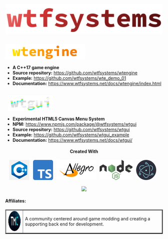 ![wtfsystems](https://github.com/wtfsystems/.github/blob/main/logos/wtf_logo_large.png)

<br/>
<img style="height: 48px;" src="https://github.com/wtfsystems/.github/blob/main/logos/wte_logo.png">

- __A C++17 game engine__
- __Source repository:__  https://github.com/wtfsystems/wtengine
- __Example:__ https://github.com/wtfsystems/wte_demo_01
- __Documentation:__ https://www.wtfsystems.net/docs/wtengine/index.html

<br/>
&nbsp;&nbsp;<img style="height: 48px;" src="https://github.com/wtfsystems/.github/blob/main/logos/wtgui_logo.png">

- __Experimental HTML5 Canvas Menu System__
- __NPM:__ https://www.npmjs.com/package/@wtfsystems/wtgui
- __Source repository:__  https://github.com/wtfsystems/wtgui
- __Example:__ https://github.com/wtfsystems/wtgui_example
- __Documentation:__ https://www.wtfsystems.net/docs/wtgui/

<h4 align="center">Created With</h3>
<p align="center">
<a href="https://isocpp.org/std/the-standard">
<img style="height: 64px;" src="https://github.com/wtfsystems/.github/blob/main/img/c-logo-1.png"></a>&nbsp;&nbsp;
<a href="https://www.typescriptlang.org/">
<img style="height: 64px;" src="https://github.com/wtfsystems/.github/blob/main/img/typescript.svg"></a>&nbsp;&nbsp;  
<a href="https://liballeg.org/">
<img style="height: 64px;" src="https://github.com/wtfsystems/.github/blob/main/img/allegro_logo.png"></a>&nbsp;&nbsp;
<a href="https://nodejs.org/">
<img style="height: 64px;" src="https://github.com/wtfsystems/.github/blob/main/img/nodejs.png"></a>&nbsp;&nbsp;
<a href="https://www.electronjs.org/">
<img style="height: 64px;" src="https://github.com/wtfsystems/.github/blob/main/img/electron.svg"></a>&nbsp;&nbsp;
<br/><br/>
<a href="https://endsoftwarepatents.org/innovating-without-patents"><img style="height: 45px;" src="https://static.fsf.org/nosvn/esp/logos/patent-free.svg"></a>
</p>

<h4>Affiliates:</h3>
<table border="2">
<tr>
  <td>
  <a href="https://moddingcommunity.com/">
  <img style="height: 64px;" src="https://github.com/wtfsystems/.github/blob/main/tmc/tmc_icon_one_v2_icon_font4_light.png"></a>
  </td>
  <td>
  A community centered around game modding and creating a supporting back end for development.
  </td>
</tr>
</table>
